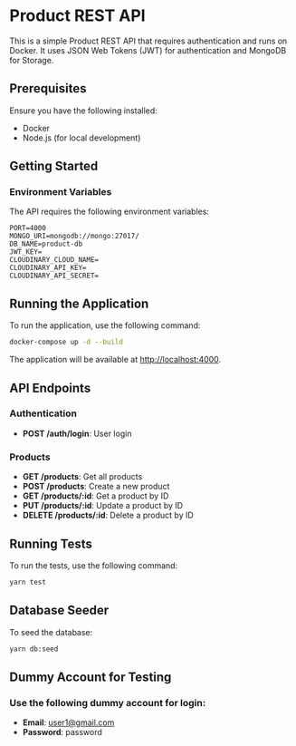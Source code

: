 # Product REST API

This is a simple Product REST API that requires authentication and runs on Docker. It uses JSON Web Tokens (JWT) for authentication and MongoDB for Storage.

## Prerequisites

Ensure you have the following installed:

- Docker
- Node.js (for local development)

## Getting Started

### Environment Variables

The API requires the following environment variables:

```plaintext
PORT=4000
MONGO_URI=mongodb://mongo:27017/
DB_NAME=product-db
JWT_KEY=
CLOUDINARY_CLOUD_NAME=
CLOUDINARY_API_KEY=
CLOUDINARY_API_SECRET=
```

## Running the Application

To run the application, use the following command:

```sh
docker-compose up -d --build
```

The application will be available at [http://localhost:4000](http://localhost:4000).

## API Endpoints

### Authentication

- **POST /auth/login**: User login

### Products

- **GET /products**: Get all products
- **POST /products**: Create a new product
- **GET /products/:id**: Get a product by ID
- **PUT /products/:id**: Update a product by ID 
- **DELETE /products/:id**: Delete a product by ID

## Running Tests

To run the tests, use the following command:

```sh
yarn test
```

## Database Seeder

To seed the database:

```sh
yarn db:seed
```

## Dummy Account for Testing

### Use the following dummy account for login:

- **Email**: user1@gmail.com
- **Password**: password
